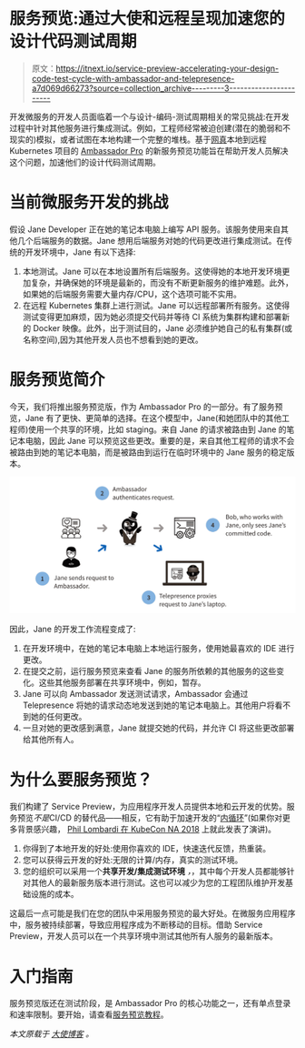 # 服务预览:通过大使和远程呈现加速您的设计代码测试周期

> 原文：<https://itnext.io/service-preview-accelerating-your-design-code-test-cycle-with-ambassador-and-telepresence-a7d069d66273?source=collection_archive---------3----------------------->

开发微服务的开发人员面临着一个与设计-编码-测试周期相关的常见挑战:在开发过程中针对其他服务进行集成测试。例如，工程师经常被迫创建(潜在的脆弱和不现实的)模拟，或者试图在本地构建一个完整的堆栈。基于[网真](https://www.telepresence.io)本地到远程 Kubernetes 项目的 [Ambassador Pro](https://www.getambassador.io/pro) 的新服务预览功能旨在帮助开发人员解决这个问题，加速他们的设计代码测试周期。

# 当前微服务开发的挑战

假设 Jane Developer 正在她的笔记本电脑上编写 API 服务。该服务使用来自其他几个后端服务的数据。Jane 想用后端服务对她的代码更改进行集成测试。在传统的开发环境中，Jane 有以下选择:

1.  本地测试。Jane 可以在本地设置所有后端服务。这使得她的本地开发环境更加复杂，并确保她的环境是最新的，而没有不断更新服务的维护难题。此外，如果她的后端服务需要大量内存/CPU，这个选项可能不实用。
2.  在远程 Kubernetes 集群上进行测试。Jane 可以远程部署所有服务。这使得测试变得更加麻烦，因为她必须提交代码并等待 CI 系统为集群构建和部署新的 Docker 映像。此外，出于测试目的，Jane 必须维护她自己的私有集群(或名称空间),因为其他开发人员也不想看到她的更改。

# 服务预览简介

今天，我们将推出服务预览版，作为 Ambassador Pro 的一部分。有了服务预览，Jane 有了更快、更简单的选择。在这个模型中，Jane(和她团队中的其他工程师)使用一个共享的环境，比如 staging。来自 Jane 的请求被路由到 Jane 的笔记本电脑，因此 Jane 可以预览这些更改。重要的是，来自其他工程师的请求不会被路由到她的笔记本电脑，而是被路由到运行在临时环境中的 Jane 服务的稳定版本。

![](img/f539dfdc3176df0992ef8d082a5d72e5.png)

因此，Jane 的开发工作流程变成了:

1.  在开发环境中，在她的笔记本电脑上本地运行服务，使用她最喜欢的 IDE 进行更改。
2.  在提交之前，运行服务预览来查看 Jane 的服务所依赖的其他服务的这些变化。这些其他服务部署在共享环境中，例如，暂存。
3.  Jane 可以向 Ambassador 发送测试请求，Ambassador 会通过 Telepresence 将她的请求动态地发送到她的笔记本电脑上。其他用户将看不到她的任何更改。
4.  一旦对她的更改感到满意，Jane 就提交她的代码，并允许 CI 将这些更改部署给其他所有人。

# 为什么要服务预览？

我们构建了 Service Preview，为应用程序开发人员提供本地和云开发的优势。服务预览*不是*CI/CD 的替代品——相反，它有助于加速开发的“[内循环](https://mitchdenny.com/the-inner-loop/)”(如果你对更多背景感兴趣， [Phil Lombardi 在 KubeCon NA 2018](https://www.slideshare.net/datawire/kubecon-na-2018-effective-kubernetes-develop-turbocharge-your-dev-loop-philip-lombardi) 上就此发表了演讲)。

1.  你得到了本地开发的好处:使用你喜欢的 IDE，快速迭代反馈，热重装。
2.  您可以获得云开发的好处:无限的计算/内存，真实的测试环境。
3.  您的组织可以采用一个**共享开发/集成测试环境** *，*，其中每个开发人员都能够针对其他人的最新服务版本进行测试。这也可以减少为您的工程团队维护开发基础设施的成本。

这最后一点可能是我们在您的团队中采用服务预览的最大好处。在微服务应用程序中，服务被持续部署，导致应用程序成为不断移动的目标。借助 Service Preview，开发人员可以在一个共享环境中测试其他所有人服务的最新版本。

# 入门指南

服务预览版还在测试阶段，是 Ambassador Pro 的核心功能之一，还有单点登录和速率限制。要开始，请查看[服务预览教程](https://www.getambassador.io/docs/dev-guide/service-preview/)。

*本文原载于* [*大使博客*](https://blog.getambassador.io/service-preview-accelerating-your-design-code-test-cycle-with-ambassador-and-telepresence-4e560d9872c5) *。*